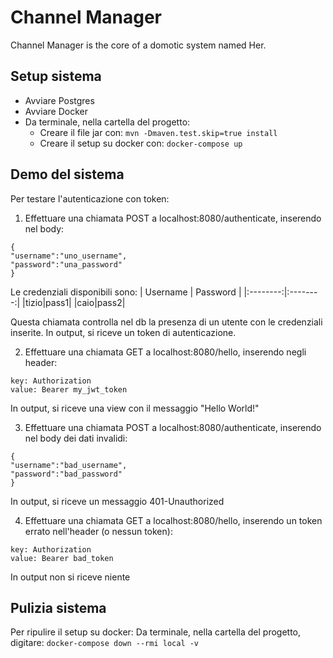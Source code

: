 # Channel Manager
Channel Manager is the core of a domotic system named Her.

## Setup sistema
- Avviare Postgres
- Avviare Docker
- Da terminale, nella cartella del progetto:
  - Creare il file jar con: `mvn -Dmaven.test.skip=true install`
  - Creare il setup su docker con: `docker-compose up`

## Demo del sistema
Per testare l'autenticazione con token:

1) Effettuare una chiamata POST a localhost:8080/authenticate, inserendo nel body:
```
{
"username":"uno_username",
"password":"una_password"
}
```
Le credenziali disponibili sono:
| Username | Password |
|:--------:|:--------:|
|tizio|pass1|
|caio|pass2|

Questa chiamata controlla nel db la presenza di un utente con le credenziali inserite.
In output, si riceve un token di autenticazione.

2) Effettuare una chiamata GET a localhost:8080/hello, inserendo negli header:
```
key: Authorization
value: Bearer my_jwt_token
```
In output, si riceve una view con il messaggio "Hello World!"

3) Effettuare una chiamata POST a localhost:8080/authenticate, inserendo nel body dei dati invalidi:
```
{
"username":"bad_username",
"password":"bad_password"
}
```
In output, si riceve un messaggio 401-Unauthorized

4) Effettuare una chiamata GET a localhost:8080/hello, inserendo un token errato nell'header (o nessun token):
```
key: Authorization
value: Bearer bad_token
```
In output non si riceve niente

## Pulizia sistema
Per ripulire il setup su docker:
Da terminale, nella cartella del progetto, digitare: `docker-compose down --rmi local -v`
